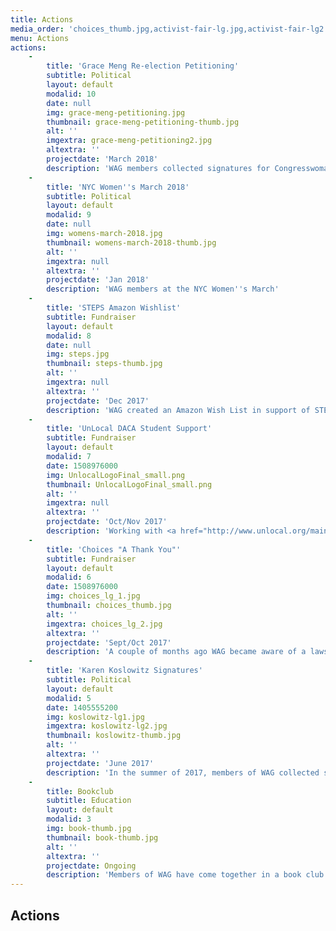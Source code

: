 ```yaml
---
title: Actions
media_order: 'choices_thumb.jpg,activist-fair-lg.jpg,activist-fair-lg2.jpg,activist-fair-thumb.jpg,book-thumb.jpg,choices_lg_1.jpg,choices_lg_2.jpg,ides-lg-2.jpg,ides-lg1.jpg,ides-thumb.jpg,koslowitz-lg1.jpg,koslowitz-lg2.jpg,koslowitz-thumb.jpg,postcards-va-thumb.jpg,postcards_va_lg.jpg,UnlocalLogoFinal_small.png'
menu: Actions
actions:
    -
        title: 'Grace Meng Re-election Petitioning'
        subtitle: Political
        layout: default
        modalid: 10
        date: null
        img: grace-meng-petitioning.jpg
        thumbnail: grace-meng-petitioning-thumb.jpg
        alt: ''
        imgextra: grace-meng-petitioning2.jpg
        altextra: ''
        projectdate: 'March 2018'
        description: 'WAG members collected signatures for Congresswoman Grace Meng''s Re-election Campaign.'
    -
        title: 'NYC Women''s March 2018'
        subtitle: Political
        layout: default
        modalid: 9
        date: null
        img: womens-march-2018.jpg
        thumbnail: womens-march-2018-thumb.jpg
        alt: ''
        imgextra: null
        altextra: ''
        projectdate: 'Jan 2018'
        description: 'WAG members at the NYC Women''s March'
    -
        title: 'STEPS Amazon Wishlist'
        subtitle: Fundraiser
        layout: default
        modalid: 8
        date: null
        img: steps.jpg
        thumbnail: steps-thumb.jpg
        alt: ''
        imgextra: null
        altextra: ''
        projectdate: 'Dec 2017'
        description: 'WAG created an Amazon Wish List in support of STEPS To End Family Violence. Please visit <a href="https://www.egscf.org/programs/steps/">https://www.egscf.org/programs/steps/</a> for more information.'
    -
        title: 'UnLocal DACA Student Support'
        subtitle: Fundraiser
        layout: default
        modalid: 7
        date: 1508976000
        img: UnlocalLogoFinal_small.png
        thumbnail: UnlocalLogoFinal_small.png
        alt: ''
        imgextra: null
        altextra: ''
        projectdate: 'Oct/Nov 2017'
        description: 'Working with <a href="http://www.unlocal.org/main-page/">UnLocal</a>, WAG members raised money to pay legal fees for a DACA recipient to apply for a Greencard.'
    -
        title: 'Choices "A Thank You"'
        subtitle: Fundraiser
        layout: default
        modalid: 6
        date: 1508976000
        img: choices_lg_1.jpg
        thumbnail: choices_thumb.jpg
        alt: ''
        imgextra: choices_lg_2.jpg
        altextra: ''
        projectdate: 'Sept/Oct 2017'
        description: 'A couple of months ago WAG became aware of a lawsuit that Attorney General Eric Schneiderman was bringing against a group of people who had been standing outside and harassing the clients of Choices Womens Medical Center. We sent a letter to thank @agschneiderman, but felt strongly that we also needed to support the staff of Choices for their daily commitment to reproductive healthcare. WAG members visited @choiceswomensmedical this week to deliver those gifts (a Keurig, water cooler, and microwave) for the staff. We were treated to a tour of their fantastic facilities by Administrator Kelly Mallinson and got to meet and chat with the founder and CEO, Merle Hoffman. Merle is a true warrior and has been fighting for women''s reproductive healthcare for over 40 years! It was an honor to meet both of these inspiring women and their amazing staff. Looking forward to a long and productive relationship with these women and their extraordinary facility! Thank you Choices'
    -
        title: 'Karen Koslowitz Signatures'
        subtitle: Political
        layout: default
        modalid: 5
        date: 1405555200
        img: koslowitz-lg1.jpg
        imgextra: koslowitz-lg2.jpg
        thumbnail: koslowitz-thumb.jpg
        alt: ''
        altextra: ''
        projectdate: 'June 2017'
        description: 'In the summer of 2017, members of WAG collected signatures for Karen Koslowitz''s petition to be an incumbent on the ballot for her New York City Council seat. We helped Councilwoman Koslowitz''s office collect over 100 signatures.'
    -
        title: Bookclub
        subtitle: Education
        layout: default
        modalid: 3
        img: book-thumb.jpg
        thumbnail: book-thumb.jpg
        alt: ''
        altextra: ''
        projectdate: Ongoing
        description: 'Members of WAG have come together in a book club in order to explore and understand issues of race and privilege in our communities and our own lives. Our group began with <i>Waking Up White</i> by Debby Irving. We have continued to select texts that we believe can inform and expand our understandings of race and privilege.'
---
```


## Actions